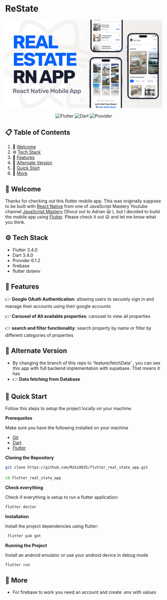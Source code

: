# ReState

<div align="center">

![thumbnail](./assets/images/app-thumbnail.png)

</div>

<p align="center">
  <img src="https://img.shields.io/badge/Flutter-%2302569B.svg?style=for-the-badge&logo=Flutter&logoColor=white" alt="Flutter"/>
  <img src="https://img.shields.io/badge/Dart-%230175C2.svg?style=for-the-badge&logo=Dart&logoColor=white" alt="Dart"/>
  <img src="https://img.shields.io/pub/v/provider.svg?style=for-the-badge&logo=flutter&logoColor=white" alt="Provider"/>
</p>

## 📋 <a name="table">Table of Contents</a>

1. 👋 [Welcome](#welcome)
2. ⚙️ [Tech Stack](#tech-stack)
3. 🔋 [Features](#features)
4. 🔄 [Alternate Version](#alternate-version)
5. 🤸 [Quick Start](#quick-start)
6. 🚀 [More](#more)

## <a name="welcome"> 👋 Welcome </a>

Thanks for checking out this flutter mobile app. This was originally suppose to be built
with [React Native](https://reactnative.dev/) from one of JavaScript Mastery Youtube
channel [JavaScript Mastery](https://www.youtube.com/watch?v=kmy_YNhl0mw&t=13465s) (Shout out to
Adrian 😃 ), but I decided to build the mobile app using [Flutter](https://flutter.dev/). Please
check it out 😮 and let me know what you think.

## <a name="tech-stack">⚙️ Tech Stack </a>

- Flutter 3.4.0
- Dart 3.4.0
- Provider 6.1.2
- firebase
- flutter dotenv 

## <a name="features">🔋 Features</a>

👉 **Google OAuth Authentication**: allowing users to securely sign in and manage their accounts using
their google accounts

👉 **Carousel of All available properties**: carousel to view all properties

👉 **search and filter functionality**: search property by name or filter by different categories of properties

## <a name="alternate-version"> 🔄 Alternate Version </a>

-  By changing the branch of this repo to 'feature/fetchData' , you can see this app with full backend implementation with supabase. That means it has
  - 👉 **Data fetching from Database**
  

## <a name="quick-start"> 🤸 Quick Start </a>

Follow this steps to setup the project locally on your machine.

**Prerequsites**

Make sure you have the following installed on your machine

- [Git](https://git-scm.com/)
- [Dart](https://dart.dev/get-dart)
- [Flutter](https://docs.flutter.dev/get-started/)

**Cloning the Repository**

```bash
git clone https://github.com/Miki0035/flutter_real_state_app.git

cd flutter_real_state_app
```

**Check everything**

Check if everything is setup to run a flutter application:

```bash
flutter doctor
```

**Installation**

Install the project dependencies using flutter:

```bash
 flutter pub get
```

**Running the Project**

Install an android emulator or use your android device in debug mode

```bash
flutter run
```

## <a name="more"> 🚀 More </a>

- For firebase to work you need an account and create .env with values

